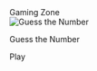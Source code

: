 
<!DOCTYPE html>
<html lang="en">
<head>
    <meta charset="UTF-8">
    <meta name="viewport" content="width=device-width, initial-scale=1.0">
    <title>Gaming Zone</title>
    <link rel="stylesheet" href="g2_styles.css">
    <script src="g3_scripts.js" defer></script>
</head>
<body>
    <div class="container">
        <div class="header">Gaming Zone</div>
        <div class="games">
            <div class="game" onclick="launchGame('g4_game.html')">
                <img src="images/game.jpg" alt="Guess the Number">
                <p>Guess the Number</p>
                <div class="play-button">Play</div>
            </div>
        </div>
    </div>
</body>
</html>
